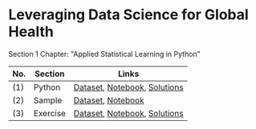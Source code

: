 # Leveraging Data Science for Global Health
Section 1 Chapter: "Applied Statistical Learning in Python"

No. | Section  | Links
--- | -------- | --------
(1) | Python   | [Dataset](python/births.csv), [Notebook](python/Python.ipynb), [Solutions](python/Python_Solutions.ipynb)
(2) | Sample   | [Dataset](sample/lungsample.csv), [Notebook](sample/Lung.ipynb)
(3) | Exercise | [Dataset](exercise/leukemia.csv), [Notebook](exercise/Leukemia.ipynb), [Solutions](exercise/Solutions.ipynb)
